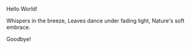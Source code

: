 Hello World!



Whispers in the breeze,
Leaves dance under fading light,
Nature's soft embrace.






Goodbye!
